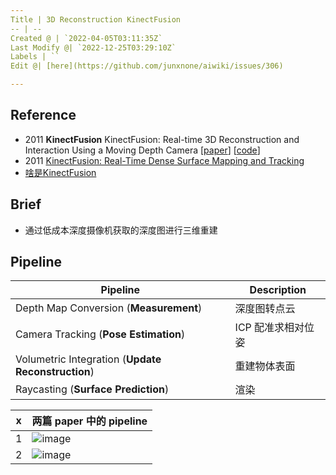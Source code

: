 ```yaml
---
Title | 3D Reconstruction KinectFusion
-- | --
Created @ | `2022-04-05T03:11:35Z`
Last Modify @| `2022-12-25T03:29:10Z`
Labels | ``
Edit @| [here](https://github.com/junxnone/aiwiki/issues/306)

---
```

## Reference
- 2011 **KinectFusion** KinectFusion: Real-time 3D Reconstruction and Interaction Using a Moving Depth Camera [[paper](http://citeseerx.ist.psu.edu/viewdoc/summary?doi=10.1.1.229.2346)] [[code](https://github.com/Nerei/kinfu_remake)]
- 2011 [KinectFusion: Real-Time Dense Surface Mapping and Tracking](https://www.microsoft.com/en-us/research/wp-content/uploads/2016/02/ismar2011.pdf)
- [啥是KinectFusion](https://zhuanlan.zhihu.com/p/39021659)


## Brief
- 通过低成本深度摄像机获取的深度图进行三维重建



## Pipeline

Pipeline | Description
-- | --
Depth Map Conversion (**Measurement**) | 深度图转点云
Camera Tracking (**Pose Estimation**) | ICP 配准求相对位姿
Volumetric Integration (**Update Reconstruction**) | 重建物体表面
Raycasting (**Surface Prediction**) | 渲染

x | 两篇 paper 中的 pipeline
-- | --
1 | ![image](https://user-images.githubusercontent.com/2216970/161672621-53054631-c1c5-4801-9a34-6b631cb30018.png)
2 | ![image](https://user-images.githubusercontent.com/2216970/161672727-157a9767-332f-4004-a47b-ce17f2e317ac.png)



